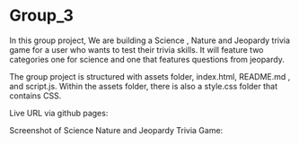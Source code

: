 # Group_3
In this group project, We are building a Science , Nature and Jeopardy trivia game for a user who wants to test their trivia skills. It will feature two categories one for science and one that features questions from jeopardy.

The group project is structured with assets folder, index.html, README.md , and script.js. Within the assets folder, there is also a style.css folder that contains CSS. 

Live URL via github pages: 

Screenshot of Science Nature and Jeopardy Trivia Game:


